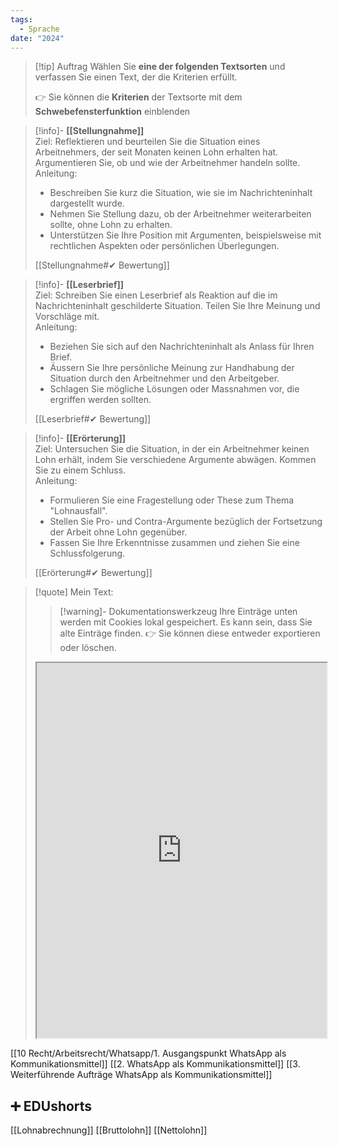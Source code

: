 ```yaml
---
tags:
  - Sprache
date: "2024"
---
```


>[!tip] Auftrag
>Wählen Sie **eine der folgenden Textsorten** und verfassen Sie einen Text, der die Kriterien erfüllt.
>
>👉 Sie können die **Kriterien** der Textsorte mit dem **Schwebefensterfunktion** einblenden

>[!info]- **[[Stellungnahme]]**  
>Ziel: Reflektieren und beurteilen Sie die Situation eines Arbeitnehmers, der seit Monaten keinen Lohn erhalten hat. Argumentieren Sie, ob und wie der Arbeitnehmer handeln sollte.  
>Anleitung:  
>- Beschreiben Sie kurz die Situation, wie sie im Nachrichteninhalt dargestellt wurde.  
>- Nehmen Sie Stellung dazu, ob der Arbeitnehmer weiterarbeiten sollte, ohne Lohn zu erhalten.  
>- Unterstützen Sie Ihre Position mit Argumenten, beispielsweise mit rechtlichen Aspekten oder persönlichen Überlegungen.  
>
>[[Stellungnahme#✔ Bewertung]]

>[!info]- **[[Leserbrief]]**  
>Ziel: Schreiben Sie einen Leserbrief als Reaktion auf die im Nachrichteninhalt geschilderte Situation. Teilen Sie Ihre Meinung und Vorschläge mit.  
>Anleitung:  
>- Beziehen Sie sich auf den Nachrichteninhalt als Anlass für Ihren Brief.  
>- Äussern Sie Ihre persönliche Meinung zur Handhabung der Situation durch den Arbeitnehmer und den Arbeitgeber.  
>- Schlagen Sie mögliche Lösungen oder Massnahmen vor, die ergriffen werden sollten.  
>
>[[Leserbrief#✔ Bewertung]]

>[!info]- **[[Erörterung]]**  
>Ziel: Untersuchen Sie die Situation, in der ein Arbeitnehmer keinen Lohn erhält, indem Sie verschiedene Argumente abwägen. Kommen Sie zu einem Schluss.  
>Anleitung:  
>- Formulieren Sie eine Fragestellung oder These zum Thema "Lohnausfall".  
>- Stellen Sie Pro- und Contra-Argumente bezüglich der Fortsetzung der Arbeit ohne Lohn gegenüber.  
>- Fassen Sie Ihre Erkenntnisse zusammen und ziehen Sie eine Schlussfolgerung.  
>
>[[Erörterung#✔ Bewertung]]

   >[!quote] Mein Text:
>>[!warning]- Dokumentationswerkzeug 
>Ihre Einträge unten werden mit Cookies lokal gespeichert. Es kann sein, dass Sie alte Einträge finden. 
>👉 Sie können diese entweder exportieren oder löschen.
>
><iframe width="100%" height="600" src="https://app.Lumi.education/run/KWcs8f" allowfullscreen allow="geolocation *; autoplay; encrypted-media"></iframe>

[[10 Recht/Arbeitsrecht/Whatsapp/1. Ausgangspunkt WhatsApp als Kommunikationsmittel]]
[[2. WhatsApp als Kommunikationsmittel]]
[[3. Weiterführende Aufträge WhatsApp als Kommunikationsmittel]]

## ➕ EDUshorts
[[Lohnabrechnung]]
[[Bruttolohn]]
[[Nettolohn]]